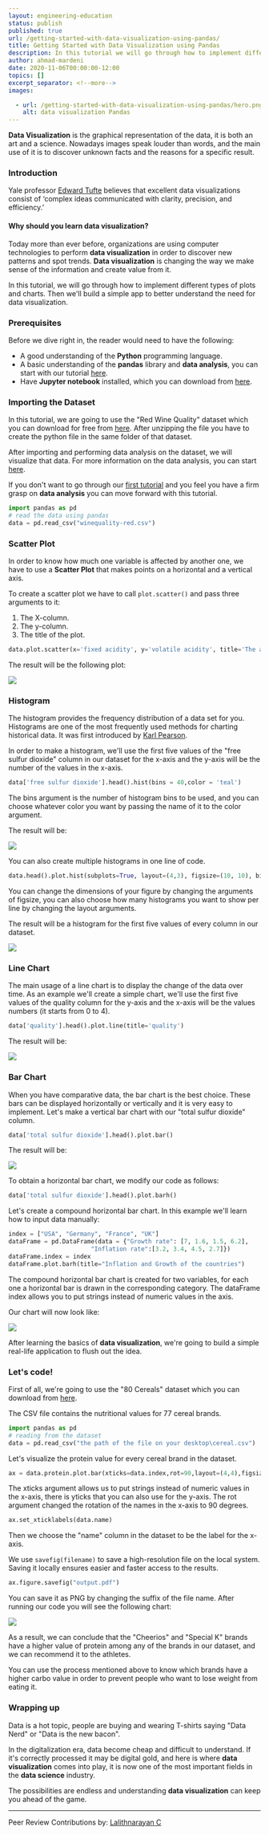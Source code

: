 ```yaml
---
layout: engineering-education
status: publish
published: true
url: /getting-started-with-data-visualization-using-pandas/
title: Getting Started with Data Visualization using Pandas
description: In this tutorial we will go through how to implement different types of plots and charts. Then we'll build a simple app to better understand the need for data visualization.
author: ahmad-mardeni
date: 2020-11-06T00:00:00-12:00
topics: []
excerpt_separator: <!--more-->
images:

  - url: /getting-started-with-data-visualization-using-pandas/hero.png
    alt: data visualization Pandas
---
```

**Data Visualization** is the graphical representation of the data, it is both an art and a science. Nowadays images speak louder than words, and the main use of it is to discover unknown facts and the reasons for a specific result.
<!--more-->
### Introduction
Yale professor [Edward Tufte](https://www.edwardtufte.com/tufte/) believes that excellent data visualizations consist of ‘complex ideas communicated with clarity, precision, and efficiency.’

#### Why should you learn data visualization?
Today more than ever before, organizations are using computer technologies to perform **data visualization** in order to discover new patterns and spot trends. **Data visualization** is changing the way we make sense of the information and create value from it.

In this tutorial, we will go through how to implement different types of plots and charts. Then we'll build a simple app to better understand the need for data visualization.

### Prerequisites
Before we dive right in, the reader would need to have the following:

- A good understanding of the **Python** programming language.
- A basic understanding of the **pandas** library and **data analysis**, you can start with our tutorial [here](/data-analytics-using-pandas/).
- Have **Jupyter notebook** installed, which you can download from [here](https://jupyter.org/install).

### Importing the Dataset
In this tutorial, we are going to use the "Red Wine Quality" dataset which you can download for free from [here](https://www.kaggle.com/uciml/red-wine-quality-cortez-et-al-2009).
After unzipping the file you have to create the python file in the same folder of that dataset.

After importing and performing data analysis on the dataset, we will visualize that data. For more information on the data analysis, you can start [here](https://www.section.io/engineering-education/data-analytics-using-pandas/).

If you don't want to go through our [first tutorial](/data-analytics-using-pandas/#prerequisites) and you feel you have a firm grasp on **data analysis** you can move forward with this tutorial.

```python
import pandas as pd
# read the data using pandas
data = pd.read_csv("winequality-red.csv")
```
### Scatter Plot
In order to know how much one variable is affected by another one, we have to use a **Scatter Plot** that makes points on a horizontal and a vertical axis.

To create a scatter plot we have to call `plot.scatter()` and pass three arguments to it:
1. The X-column.
2. The y-column.
3. The title of the plot.

```python
data.plot.scatter(x='fixed acidity', y='volatile acidity', title='The acidity of the wine')
```
The result will be the following plot:

![](/getting-started-with-data-visualization-using-pandas/scatter_plot.PNG)

### Histogram
The histogram provides the frequency distribution of a data set for you. Histograms are one of the most frequently used methods for charting historical data. It was first introduced by [Karl Pearson](https://en.wikipedia.org/wiki/Karl_Pearson).

In order to make a histogram, we'll use the first five values of the "free sulfur dioxide" column in our dataset for the x-axis and the y-axis will be the number of the values in the x-axis.

```python
data['free sulfur dioxide'].head().hist(bins = 40,color = 'teal')
```

The bins argument is the number of histogram bins to be used, and you can choose whatever color you want by passing the name of it to the color argument.

The result will be:

![](/getting-started-with-data-visualization-using-pandas/histogram.PNG)

You can also create multiple histograms in one line of code.

```python
data.head().plot.hist(subplots=True, layout=(4,3), figsize=(10, 10), bins=20)
```

You can change the dimensions of your figure by changing the arguments of figsize, you can also choose how many histograms you want to show per line by changing the layout arguments.

The result will be a histogram for the first five values of every column in our dataset.

![](/getting-started-with-data-visualization-using-pandas/all_histogram.PNG)

### Line Chart
The main usage of a line chart is to display the change of the data over time.
As an example we'll create a simple chart, we'll use the first five values of the quality column for the y-axis and the x-axis will be the values numbers (it starts from 0 to 4).

```python
data['quality'].head().plot.line(title='quality')
```

The result will be:

![](/getting-started-with-data-visualization-using-pandas/line_chart.PNG)

### Bar Chart
When you have comparative data, the bar chart is the best choice. These bars can be displayed horizontally or vertically and it is very easy to implement.
Let's make a vertical bar chart with our "total sulfur dioxide" column.

```python
data['total sulfur dioxide'].head().plot.bar()
```

The result will be:

![](/getting-started-with-data-visualization-using-pandas/bar.PNG)

To obtain a horizontal bar chart, we modify our code as follows:

```python
data['total sulfur dioxide'].head().plot.barh()
```

Let's create a compound horizontal bar chart. In this example we'll learn how to input data manually:

```python
index = ["USA", "Germany", "France", "UK"]
dataFrame = pd.DataFrame(data = {"Growth rate": [7, 1.6, 1.5, 6.2],
                       "Inflation rate":[3.2, 3.4, 4.5, 2.7]})
dataFrame.index = index
dataFrame.plot.barh(title="Inflation and Growth of the countries")
```

The compound horizontal bar chart is created for two variables, for each one a horizontal bar is drawn in the corresponding category.
The dataFrame index allows you to put strings instead of numeric values in the axis.

Our chart will now look like:

![](/getting-started-with-data-visualization-using-pandas/hbar.PNG)

After learning the basics of **data visualization**, we're going to build a simple real-life application to flush out the idea.

### Let's code!
First of all, we're going to use the "80 Cereals" dataset which you can download from [here](https://www.kaggle.com/crawford/80-cereals).

The CSV file contains the nutritional values for 77 cereal brands.

```python
import pandas as pd
# reading from the dataset
data = pd.read_csv("the path of the file on your desktop\cereal.csv")
```

Let's visualize the protein value for every cereal brand in the dataset.

```python
ax = data.protein.plot.bar(xticks=data.index,rot=90,layout=(4,4),figsize=(30, 10))
```

The xticks argument allows us to put strings instead of numeric values in the x-axis, there is  yticks that you can also use for the y-axis. The rot argument changed the rotation of the names in the x-axis to 90 degrees.

```python
ax.set_xticklabels(data.name)
```

Then we choose the "name" column in the dataset to be the label for the x-axis.

We use `savefig(filename)` to save a high-resolution file on the local system. Saving it locally ensures easier and faster access to the results.

```python
ax.figure.savefig("output.pdf")
```

You can save it as PNG by changing the suffix of the file name.
After running our code you will see the following chart:

![](/getting-started-with-data-visualization-using-pandas/protein_all.png)

As a result, we can conclude that the "Cheerios" and "Special K" brands have a higher value of protein among any of the brands in our dataset, and we can recommend it to the athletes.

You can use the process mentioned above to know which brands have a higher carbo value in order to prevent people who want to lose weight from eating it.

### Wrapping up
Data is a hot topic, people are buying and wearing T-shirts saying "Data Nerd" or "Data is the new bacon".

In the digitalization era, data become cheap and difficult to understand. If it's correctly processed it may be digital gold, and here is where **data visualization** comes into play, it is now one of the most important fields in the **data science** industry.

The possibilities are endless and understanding **data visualization** can keep you ahead of the game.

---
Peer Review Contributions by: [Lalithnarayan C](/authors/lalithnarayan-c/)

